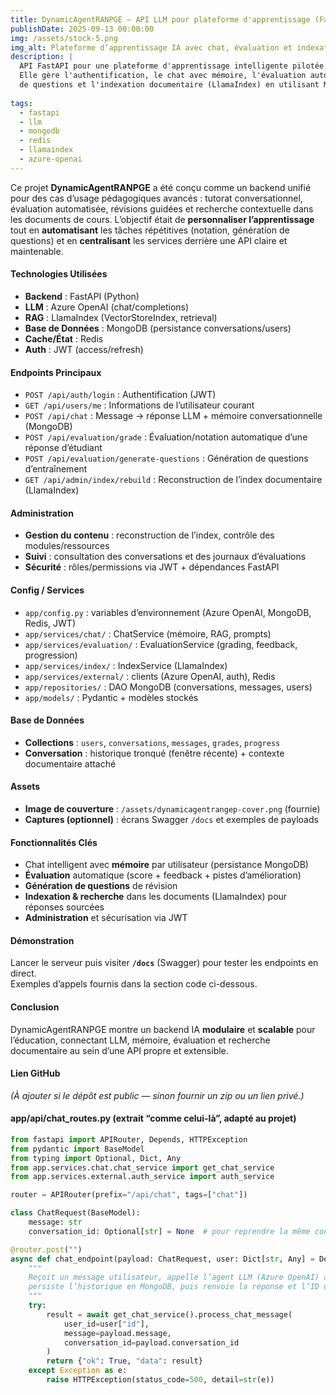 ```yaml
---
title: DynamicAgentRANPGE — API LLM pour plateforme d'apprentissage (FastAPI)
publishDate: 2025-09-13 00:00:00
img: /assets/stock-5.png
img_alt: Plateforme d’apprentissage IA avec chat, évaluation et indexation documentaire
description: |
  API FastAPI pour une plateforme d'apprentissage intelligente pilotée par des agents LLM. 
  Elle gère l'authentification, le chat avec mémoire, l'évaluation automatique, la génération 
  de questions et l'indexation documentaire (LlamaIndex) en utilisant MongoDB, Redis et Azure OpenAI.
  
tags:
  - fastapi
  - llm
  - mongodb
  - redis
  - llamaindex
  - azure-openai
---
```


Ce projet **DynamicAgentRANPGE** a été conçu comme un backend unifié pour des cas d’usage pédagogiques avancés : 
tutorat conversationnel, évaluation automatisée, révisions guidées et recherche contextuelle dans les documents de cours. 
L’objectif était de **personnaliser l’apprentissage** tout en **automatisant** les tâches répétitives (notation, génération de questions) 
et en **centralisant** les services derrière une API claire et maintenable.

#### Technologies Utilisées

- **Backend** : FastAPI (Python)
- **LLM** : Azure OpenAI (chat/completions)
- **RAG** : LlamaIndex (VectorStoreIndex, retrieval)
- **Base de Données** : MongoDB (persistance conversations/users)
- **Cache/État** : Redis
- **Auth** : JWT (access/refresh)

#### Endpoints Principaux

- `POST /api/auth/login` : Authentification (JWT)
- `GET /api/users/me` : Informations de l’utilisateur courant
- `POST /api/chat` : Message → réponse LLM + mémoire conversationnelle (MongoDB)
- `POST /api/evaluation/grade` : Évaluation/notation automatique d’une réponse d’étudiant
- `POST /api/evaluation/generate-questions` : Génération de questions d’entraînement
- `GET /api/admin/index/rebuild` : Reconstruction de l’index documentaire (LlamaIndex)

#### Administration

- **Gestion du contenu** : reconstruction de l’index, contrôle des modules/ressources
- **Suivi** : consultation des conversations et des journaux d’évaluations
- **Sécurité** : rôles/permissions via JWT + dépendances FastAPI

#### Config / Services

- `app/config.py` : variables d’environnement (Azure OpenAI, MongoDB, Redis, JWT)
- `app/services/chat/` : ChatService (mémoire, RAG, prompts)
- `app/services/evaluation/` : EvaluationService (grading, feedback, progression)
- `app/services/index/` : IndexService (LlamaIndex)
- `app/services/external/` : clients (Azure OpenAI, auth), Redis
- `app/repositories/` : DAO MongoDB (conversations, messages, users)
- `app/models/` : Pydantic + modèles stockés

#### Base de Données

- **Collections** : `users`, `conversations`, `messages`, `grades`, `progress`
- **Conversation** : historique tronqué (fenêtre récente) + contexte documentaire attaché

#### Assets

- **Image de couverture** : `/assets/dynamicagentrangep-cover.png` (fournie)
- **Captures (optionnel)** : écrans Swagger `/docs` et exemples de payloads

#### Fonctionnalités Clés

- Chat intelligent avec **mémoire** par utilisateur (persistance MongoDB)
- **Évaluation** automatique (score + feedback + pistes d’amélioration)
- **Génération de questions** de révision
- **Indexation & recherche** dans les documents (LlamaIndex) pour réponses sourcées
- **Administration** et sécurisation via JWT

#### Démonstration

Lancer le serveur puis visiter **`/docs`** (Swagger) pour tester les endpoints en direct.  
Exemples d’appels fournis dans la section code ci-dessous.

#### Conclusion

DynamicAgentRANPGE montre un backend IA **modulaire** et **scalable** pour l’éducation, 
connectant LLM, mémoire, évaluation et recherche documentaire au sein d’une API propre et extensible.

#### Lien GitHub

*(À ajouter si le dépôt est public — sinon fournir un zip ou un lien privé.)*


#### app/api/chat_routes.py (extrait “comme celui-là”, adapté au projet)
```python
from fastapi import APIRouter, Depends, HTTPException
from pydantic import BaseModel
from typing import Optional, Dict, Any
from app.services.chat.chat_service import get_chat_service
from app.services.external.auth_service import auth_service

router = APIRouter(prefix="/api/chat", tags=["chat"])

class ChatRequest(BaseModel):
    message: str
    conversation_id: Optional[str] = None  # pour reprendre la même conversation

@router.post("")
async def chat_endpoint(payload: ChatRequest, user: Dict[str, Any] = Depends(auth_service.require_user)):
    """
    Reçoit un message utilisateur, appelle l’agent LLM (Azure OpenAI) avec mémoire + RAG,
    persiste l’historique en MongoDB, puis renvoie la réponse et l’ID de conversation.
    """
    try:
        result = await get_chat_service().process_chat_message(
            user_id=user["id"],
            message=payload.message,
            conversation_id=payload.conversation_id
        )
        return {"ok": True, "data": result}
    except Exception as e:
        raise HTTPException(status_code=500, detail=str(e))
